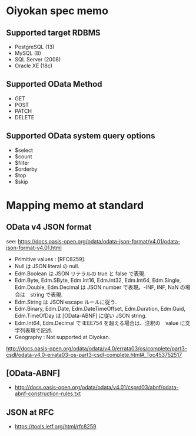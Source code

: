 # Oiyokan spec memo

## Supported target RDBMS

- PostgreSQL (13)
- MySQL (8)
- SQL Server (2008)
- Oracle XE (18c)

## Supported OData Method

- GET
- POST
- PATCH
- DELETE

## Supported OData system query options

- $select
- $count
- $filter
- $orderby
- $top
- $skip

# Mapping memo at standard

## OData v4 JSON format

see:
https://docs.oasis-open.org/odata/odata-json-format/v4.01/odata-json-format-v4.01.html

- Primitive values : [RFC8259].
- Null は JSON literal の null.
- Edm.Boolean は JSON リテラルの true と false で表現.
- Edm.Byte, Edm.SByte, Edm.Int16, Edm.Int32, Edm.Int64, Edm.Single, Edm.Double, Edm.Decimal は JSON number で表現。-INF, INF, NaN の場合は　string で表現.
- Edm.String は JSON escape ルールに従う.
- Edm.Binary, Edm.Date, Edm.DateTimeOffset, Edm.Duration, Edm.Guid, Edm.TimeOfDay は [OData-ABNF] に従い JSON string.
- Edm.Int64, Edm.Decimal で IEEE754 を超える場合は、注釈の　value に文字列表現で記述.
- Geography : Not supported at Oiyokan.

http://docs.oasis-open.org/odata/odata/v4.0/errata03/os/complete/part3-csdl/odata-v4.0-errata03-os-part3-csdl-complete.html#_Toc453752517

## [OData-ABNF]

- http://docs.oasis-open.org/odata/odata/v4.01/csprd03/abnf/odata-abnf-construction-rules.txt

## JSON at RFC

- https://tools.ietf.org/html/rfc8259
